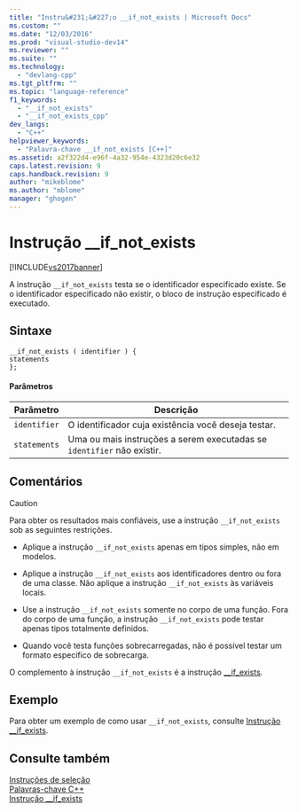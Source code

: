 ```yaml
---
title: "Instru&#231;&#227;o __if_not_exists | Microsoft Docs"
ms.custom: ""
ms.date: "12/03/2016"
ms.prod: "visual-studio-dev14"
ms.reviewer: ""
ms.suite: ""
ms.technology: 
  - "devlang-cpp"
ms.tgt_pltfrm: ""
ms.topic: "language-reference"
f1_keywords: 
  - "__if_not_exists"
  - "__if_not_exists_cpp"
dev_langs: 
  - "C++"
helpviewer_keywords: 
  - "Palavra-chave __if_not_exists [C++]"
ms.assetid: a2f322d4-e96f-4a32-954e-4323d20c6e32
caps.latest.revision: 9
caps.handback.revision: 9
author: "mikeblome"
ms.author: "mblome"
manager: "ghogen"
---
```

# Instru&#231;&#227;o __if_not_exists
[!INCLUDE[vs2017banner](../assembler/inline/includes/vs2017banner.md)]

A instrução `__if_not_exists` testa se o identificador especificado existe.  Se o identificador especificado não existir, o bloco de instrução especificado é executado.  
  
## Sintaxe  
  
```  
__if_not_exists ( identifier ) {   
statements  
};  
```  
  
#### Parâmetros  
  
|Parâmetro|Descrição|  
|---------------|---------------|  
|`identifier`|O identificador cuja existência você deseja testar.|  
|`statements`|Uma ou mais instruções a serem executadas se `identifier` não existir.|  
  
## Comentários  
  
> [!CAUTION]
>  Para obter os resultados mais confiáveis, use a instrução `__if_not_exists` sob as seguintes restrições.  
  
-   Aplique a instrução `__if_not_exists` apenas em tipos simples, não em modelos.  
  
-   Aplique a instrução `__if_not_exists` aos identificadores dentro ou fora de uma classe.  Não aplique a instrução `__if_not_exists` às variáveis locais.  
  
-   Use a instrução `__if_not_exists` somente no corpo de uma função.  Fora do corpo de uma função, a instrução `__if_not_exists` pode testar apenas tipos totalmente definidos.  
  
-   Quando você testa funções sobrecarregadas, não é possível testar um formato específico de sobrecarga.  
  
 O complemento à instrução `__if_not_exists` é a instrução [\_\_if\_exists](../cpp/if-exists-statement.md).  
  
## Exemplo  
 Para obter um exemplo de como usar `__if_not_exists`, consulte [Instrução \_\_if\_exists](../cpp/if-exists-statement.md).  
  
## Consulte também  
 [Instruções de seleção](../cpp/selection-statements-cpp.md)   
 [Palavras\-chave C\+\+](../cpp/keywords-cpp.md)   
 [Instrução \_\_if\_exists](../cpp/if-exists-statement.md)